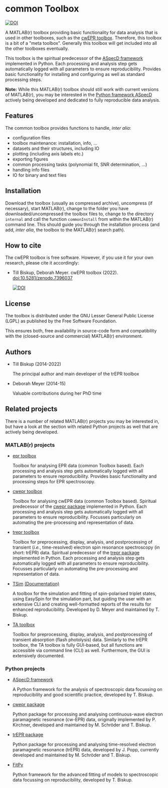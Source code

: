 # common Toolbox

[![DOI](zenodo.xxxxxxx.svg)](https://doi.org/10.5281/zenodo.xxxxxxx)

A MATLAB(r) toolbox providing basic functionality for data analysis that is used in other toolboxes, such as the [cwEPR toolbox](https://github.com/tillbiskup/matlab-cwepr). Therefore, this toolbox is a bit of a "meta toolbox". Generally this toolbox will get included into all the other toolboxes eventually.

This toolbox is the spiritual predecessor of the [ASpecD framework](https://docs.aspecd.de/) implemented in Python. Each processing and analysis step gets automatically logged with all parameters to ensure reproducibility. Provides basic functionality for installing and configuring as well as standard processing steps.

**Note:** While this MATLAB(r) toolbox should still work with current versions of MATLAB(r), you may be interested in the [Python framework ASpecD](https://docs.aspecd.de/) actively being developed and dedicated to fully reproducible data analysis.


## Features

The common toolbox provides functions to handle, *inter alia*:

* configuration files
* toolbox maintenance: installation, info, ...
* datasets and their structures, including IO
* plotting (including axis labels etc.)
* exporting figures
* common processing tasks (polynomial fit, SNR determination, ...)
* handling info files
* IO for binary and text files


## Installation

Download the toolbox (usually as compressed archive), uncompress (if necessary), start MATLAB(r), change to the folder you have downloaded/uncompressed the toolbox files to, change to the directory `internal` and call the function `commonInstall` from within the MATLAB(r) command line. This should guide you through the installation process (and add, *inter alia*, the toolbox to the MATLAB(r) search path).


## How to cite

The cwEPR toolbox is free software. However, if you use it for your own research, please cite it accordingly:

  * Till Biskup, Deborah Meyer. cwEPR toolbox (2022). [doi:10.5281/zenodo.7396037](https://doi.org/10.5281/zenodo.7396037)

    [![DOI](zenodo.7396037.svg)](https://doi.org/10.5281/zenodo.7396037)


## License

The toolbox is distributed under the GNU Lesser General Public License (LGPL) as published by the Free Software Foundation.

This ensures both, free availability in source-code form and compatibility with the (closed-source and commercial) MATLAB(r) environment.


## Authors

* Till Biskup (2014-2022)

    The principal author and main developer of the trEPR toolbox

* Deborah Meyer (2014-15)

    Valuable contributions during her PhD time


## Related projects

There is a number of related MATLAB(r) projects you may be interested in, but have a look at the section with related Python projects as well that are actively being developed.


### MATLAB(r) projects

* [epr toolbox](https://github.com/tillbiskup/matlab-epr)

    Toolbox for analysing EPR data (common Toolbox based). Each processing and analysis step gets automatically logged with all parameters to ensure reproducibility. Provides basic functionality and processing steps for EPR spectroscopy.

* [cwepr toolbox](https://github.com/tillbiskup/matlab-cwepr)

    Toolbox for analysing cwEPR data (common Toolbox based). Spiritual predecessor of the [cwepr package](https://docs.cwepr.de/) implemented in Python. Each processing and analysis step gets automatically logged with all parameters to ensure reproducibility. Focusses particularly on automating the pre-processing and representation of data.

* [trepr toolbox](https://github.com/tillbiskup/matlab-trepr)

    Toolbox for preprocessing, display, analysis, and postprocessing of transient (*i.e.*, time-resolved) electron spin resonance spectroscopy (in short: trEPR) data. Spiritual predecessor of the [trepr package](https://docs.trepr.de/) implemented in Python. Each processing and analysis step gets automatically logged with all parameters to ensure reproducibility. Focusses particularly on automating the pre-processing and representation of data.

* [TSim](https://github.com/tillbiskup/matlab-trepr-tsim) [(Documentation)](https://tsim.docs.till-biskup.de/)

    A toolbox for the simulation and fitting of spin-polarised triplet states, using EasySpin for the simulation part, but guiding the user with an extensive CLI and creating well-formatted reports of the results for enhanced reproducibility. Developed by D. Meyer and maintained by T. Biskup.

* [TA toolbox](https://github.com/tillbiskup/matlab-ta)

    Toolbox for preprocessing, display, analysis, and postprocessing of transient absorption (flash photolysis) data. Similarly to the trEPR toolbox, the TA toolbox is fully GUI-based, but all functions are accessible via command line (CLI) as well. Furthermore, the GUI is extensively documented.


### Python projects

* [ASpecD framework](https://docs.aspecd.de/)

    A Python framework for the analysis of spectroscopic data focussing on reproducibility and good scientific practice, developed by T. Biskup.

* [cwepr package](https://docs.cwepr.de/)

    Python package for processing and analysing continuous-wave electron paramagnetic resonance (cw-EPR) data, originally implemented by P. Kirchner, developed and maintained by M. Schröder and T. Biskup.

* [trEPR package](https://docs.trepr.de/)

    Python package for processing and analysing time-resolved electron paramagnetic resonance (trEPR) data, developed by J. Popp, currently developed and maintained by M. Schröder and T. Biskup.

* [FitPy](https://docs.fitpy.de/)

    Python framework for the advanced fitting of models to spectroscopic data focussing on reproducibility, developed by T. Biskup.


